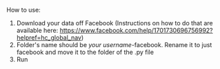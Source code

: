 How to use: 
1. Download your data off Facebook (Instructions on how to do that are available here: https://www.facebook.com/help/1701730696756992?helpref=hc_global_nav) 
2. Folder's name should be *your username*-facebook. Rename it to just facebook and move it to the folder of the .py file
3. Run
